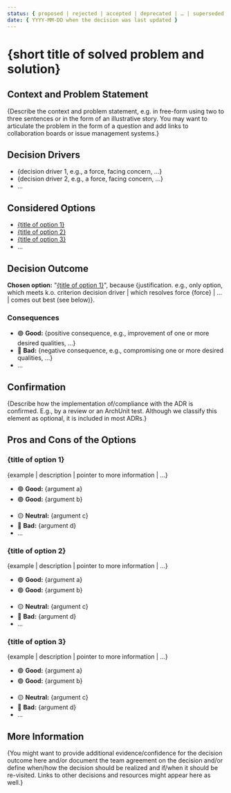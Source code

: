 ```yaml
---
status: { proposed | rejected | accepted | deprecated | … | superseded by [ADR-0005](0005-example.md) }
date: { YYYY-MM-DD when the decision was last updated }
---
```


# {short title of solved problem and solution}

## Context and Problem Statement

{Describe the context and problem statement,
e.g. in free-form using two to three sentences
or in the form of an illustrative story.
You may want to articulate the problem in the form of a question
and add links to collaboration boards or issue management systems.}

## Decision Drivers <!-- Optional. -->

- {decision driver 1, e.g., a force, facing concern, …}
- {decision driver 2, e.g., a force, facing concern, …}
- … <!-- numbers of drivers can vary -->

## Considered Options

- [{title of option 1}](#title-of-option-1)
- [{title of option 2}](#title-of-option-2)
- [{title of option 3}](#title-of-option-3)
- … <!-- numbers of options can vary -->

## Decision Outcome

**Chosen option:** "[{title of option 1}](#title-of-option-1)",
because {justification. e.g., only option,
which meets k.o. criterion decision driver |
which resolves force {force} | … | comes out best (see below)}.

### Consequences <!-- Optional. -->

- 🟢 **Good:** {positive consequence, e.g., improvement of one or more desired qualities, …}
- 🔴 **Bad:** {negative consequence, e.g., compromising one or more desired qualities, …}
- … <!-- numbers of consequences can vary -->

## Confirmation <!-- Optional. -->

{Describe how the implementation of/compliance with the ADR is confirmed.
E.g., by a review or an ArchUnit test. Although we classify this element
as optional, it is included in most ADRs.}

## Pros and Cons of the Options <!-- Optional. -->

### {title of option 1}

{example | description | pointer to more information | …} <!-- Optional. -->

- 🟢 **Good:** {argument a}
- 🟢 **Good:** {argument b}
<!-- use "neutral" if the given argument weights neither for good nor bad -->
- 🟡 **Neutral:** {argument c}
- 🔴 **Bad:** {argument d}
- … <!-- numbers of pros and cons can vary -->

### {title of option 2}

{example | description | pointer to more information | …} <!-- Optional. -->

- 🟢 **Good:** {argument a}
- 🟢 **Good:** {argument b}
<!-- use "neutral" if the given argument weights neither for good nor bad -->
- 🟡 **Neutral:** {argument c}
- 🔴 **Bad:** {argument d}
- … <!-- numbers of pros and cons can vary -->

### {title of option 3}

{example | description | pointer to more information | …} <!-- Optional. -->

- 🟢 **Good:** {argument a}
- 🟢 **Good:** {argument b}
<!-- use "neutral" if the given argument weights neither for good nor bad -->
- 🟡 **Neutral:** {argument c}
- 🔴 **Bad:** {argument d}
- … <!-- numbers of pros and cons can vary -->

## More Information <!-- Optional. -->

{You might want to provide additional evidence/confidence
for the decision outcome here and/or
document the team agreement on the decision and/or
define when/how the decision should be realized and
if/when it should be re-visited.
Links to other decisions and resources might appear here as well.}
